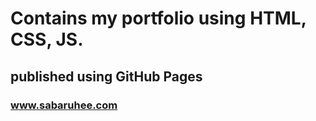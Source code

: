 # Contains my portfolio using HTML, CSS, JS.

## published using GitHub Pages

### www.sabaruhee.com
